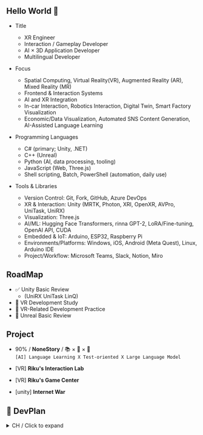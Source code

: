 ## Hello World 👋
+ Title
  + XR Engineer
  + Interaction / Gameplay Developer
  + AI × 3D Application Developer
  + Multilingual Developer

+ Focus
  + Spatial Computing, Virtual Reality(VR), Augmented Reality (AR), Mixed Reality (MR)
  + Frontend & Interaction Systems
  + AI and XR Integration
  + In-car Interaction, Robotics Interaction, Digital Twin, Smart Factory Visualization
  + Economic/Data Visualization, Automated SNS Content Generation, AI-Assisted Language Learning

+ Programming Languages
  + C# (primary; Unity, .NET)
  + C++ (Unreal)
  + Python (AI, data processing, tooling)
  + JavaScript (Web, Three.js)
  + Shell scripting, Batch, PowerShell (automation, daily use)

+ Tools & Libraries
  + Version Control: Git, Fork, GitHub, Azure DevOps
  + XR & Interaction: Unity (MRTK, Photon, XRI, OpenXR, AVPro, UniTask, UniRX)
  + Visualization: Three.js
  + AI/ML: Hugging Face Transformers, rinna GPT-2, LoRA/Fine-tuning, OpenAI API, CUDA
  + Embedded & IoT: Arduino, ESP32, Raspberry Pi
  + Environments/Platforms: Windows, iOS, Android (Meta Quest), Linux, Arduino IDE
  + Project/Workflow: Microsoft Teams, Slack, Notion, Miro

## RoadMap
+ ✅ Unity Basic Review  
  +  (UniRX UniTask LinQ)
+ 🔄 VR Development Study
+ 🚧 VR-Related Development Practice
+ 🔄 Unreal Basic Review  

## Project
+ 90% / **NoneStory** / 📚 × 📝 × 🤖  
```[AI] Language Learning X Test-oriented X Large Language Model```

+ [VR] **Riku's Interaction Lab**
+ [VR] **Riku's Game Center**
+ [unity] **Internet War**
## 📅 DevPlan
<details>
<summary> CH / Click to expand</summary>
+ [unity] 互联网的战争<br>
+ [3D Visualization] ???<br>  
Large-scale Spatial Computing X Data Processing & Interaction X Financial Model Visualization<br>  
+ [unity] VR键盘工具包<br>  
+ [unity] 土拨鼠的战争<br>  
+ [unity] 阿尔卡纳<br>  
+ [unreal] 音乐沉浸视频<br> 
+ [three js] 自我介绍网站<br>  
+ [unity] 自动化结合<br>  
+ [unreal] 虚拟视频拍摄<br>  
+ [unreal] 无法触碰的樱花树<br>
</details>



<!--
**BBusagi/BBusagi** is a ✨ _special_ ✨ repository because its `README.md` (this file) appears on your GitHub profile.
Here are some ideas to get you started:
- 🔭 I’m currently working on ...
- 🌱 I’m currently learning ...
- 👯 I’m looking to collaborate on ...
- 🤔 I’m looking for help with ...
- 💬 Ask me about ...
- 📫 How to reach me: ...
- 😄 Pronouns: ...
- ⚡ Fun fact: ...
-->
